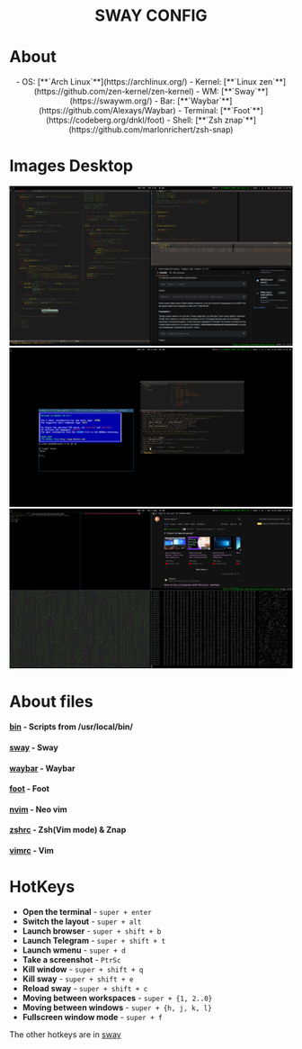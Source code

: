# <center>SWAY CONFIG</center>
# About 
<div style="text-align: center;">
 - OS: [**`Arch Linux`**](https://archlinux.org/)
 - Kernel: [**`Linux zen`**](https://github.com/zen-kernel/zen-kernel)
 - WM: [**`Sway`**](https://swaywm.org/)
 - Bar: [**`Waybar`**](https://github.com/Alexays/Waybar)
 - Terminal: [**`Foot`**](https://codeberg.org/dnkl/foot)
 - Shell: [**`Zsh znap`**](https://github.com/marlonrichert/zsh-snap)
</div>

# Images Desktop

<img src="docs/1.png" align="1" width="px">
<img src="docs/2.png" align="2" width="px">
<img src="docs/3.png" align="3" width="1000px">

# About files
#### [bin](bin) - Scripts from /usr/local/bin/

#### [sway](config_files/config) - Sway

#### [waybar](config_files/waybar) - Waybar

#### [foot](config_files/foot.ini) - Foot

#### [nvim](config_files/init.lua) - Neo vim

#### [zshrc](config_files/zshrc) - Zsh(Vim mode) & Znap

#### [vimrc](config_files/vimrc) - Vim

# HotKeys
- **Open the terminal** - `super + enter`
- **Switch the layout** - `super + alt`
- **Launch browser** - `super + shift + b`
- **Launch Telegram** - `super + shift + t`
- **Launch wmenu** - `super + d`
- **Take a screenshot** - `PtrSc`
- **Kill window** - `super + shift + q`
- **Kill sway** - `super + shift + e`
- **Reload sway** - `super + shift + c`
- **Moving between workspaces** - `super + {1, 2..0}`
- **Moving between windows** - `super + {h, j, k, l}`
- **Fullscreen window mode** - `super + f`

The other hotkeys are in [sway](config_files/config)
